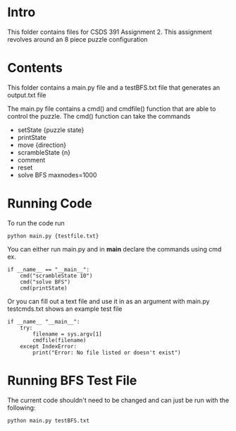 # Intro
This folder contains files for CSDS 391 Assignment 2. This assignment revolves around
an 8 piece puzzle configuration

# Contents
This folder contains a main.py file and a testBFS.txt file that generates an output.txt file

The main.py file contains a cmd() and cmdfile() function that are able to control the puzzle.
The cmd() function can take the commands
- setState {puzzle state}
- printState
- move {direction}
- scrambleState {n}
- comment
- reset
- solve BFS maxnodes=1000

# Running Code
To run the code run 
```
python main.py {testfile.txt}
```
You can either run main.py and in __main__ declare the commands using cmd
ex. 
```
if __name__ == "__main__":
    cmd("scrambleState 10")
    cmd("solve BFS")
    cmd(printState)
```
Or you can fill out a text file and use it in as an argument with main.py
testcmds.txt shows an example test file
```
if __name__ "__main__":
    try:
        filename = sys.argv[1]
        cmdfile(filename)
    except IndexError:
        print("Error: No file listed or doesn't exist")
```

# Running BFS Test File
The current code shouldn't need to be changed and can just be run with the following:
```
python main.py testBFS.txt
```
